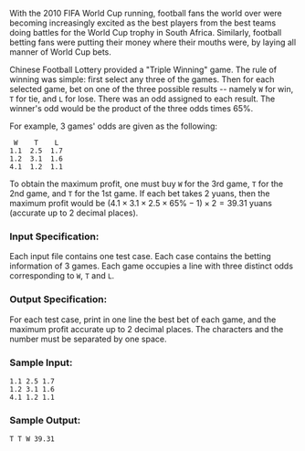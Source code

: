 <!-- Title
World Cup Betting (20)
-->
With the 2010 FIFA World Cup running, football fans the world over were
becoming increasingly excited as the best players from the best teams doing
battles for the World Cup trophy in South Africa. Similarly, football betting
fans were putting their money where their mouths were, by laying all manner of
World Cup bets.

Chinese Football Lottery provided a "Triple Winning" game. The rule of winning
was simple: first select any three of the games. Then for each selected game,
bet on one of the three possible results -- namely `W` for win, `T` for tie,
and `L` for lose. There was an odd assigned to each result. The winner's odd
would be the product of the three odds times 65%.

For example, 3 games' odds are given as the following:

    
    
     W    T    L
    1.1  2.5  1.7
    1.2  3.1  1.6
    4.1  1.2  1.1
    

To obtain the maximum profit, one must buy `W` for the 3rd game, `T` for the
2nd game, and `T` for the 1st game. If each bet takes 2 yuans, then the
maximum profit would be $(4.1\times 3.1\times 2.5\times 65\%-1)\times 2 =
39.31$ yuans (accurate up to 2 decimal places).

### Input Specification:

Each input file contains one test case. Each case contains the betting
information of 3 games. Each game occupies a line with three distinct odds
corresponding to `W`, `T` and `L`.

### Output Specification:

For each test case, print in one line the best bet of each game, and the
maximum profit accurate up to 2 decimal places. The characters and the number
must be separated by one space.

### Sample Input:

    
    
    1.1 2.5 1.7
    1.2 3.1 1.6
    4.1 1.2 1.1
    

### Sample Output:

    
    
    T T W 39.31
    

